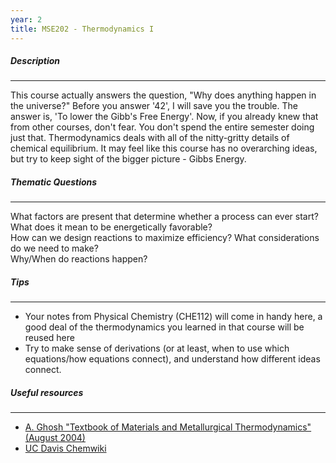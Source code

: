 ```yaml
---
year: 2
title: MSE202 - Thermodynamics I
---
```


##### Description

* * *


This course actually answers the question, "Why does anything happen in the universe?"  Before you answer '42', I will save you the trouble.  The answer is, 'To lower the Gibb's Free Energy'.  Now, if you already knew that from other courses, don't fear.  You don't spend the entire semester doing just that.  Thermodynamics deals with all of the nitty-gritty details of chemical equilibrium. It may feel like this course has no overarching ideas, but try to keep sight of the bigger picture - Gibbs Energy.

##### Thematic Questions

* * *


What factors are present that determine whether a process can ever start?  
What does it mean to be energetically favorable?  
How can we design reactions to maximize efficiency? What considerations do we need to make?  
Why/When do reactions happen? 

##### Tips

* * *


  -   Your notes from Physical Chemistry (CHE112) will come in handy here, a good deal of the thermodynamics you learned in that course will be reused here
  -   Try to make sense of derivations (or at least, when to use which equations/how equations connect), and understand how different ideas connect. 


##### Useful resources

* * *


 - [A. Ghosh "Textbook of Materials and Metallurgical Thermodynamics" (August 2004)](http://www.amazon.com/Textbook-Materials-Metallurgical-Thermodynamics-Ahindra/dp/8120320913)  
 - [UC Davis Chemwiki](http://chemwiki.ucdavis.edu/Core/Physical_Chemistry/Thermodynamics/Ideal_Systems/Thermodynamics_of_Mixing)
